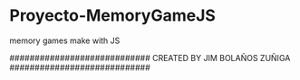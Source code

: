 # Proyecto-MemoryGameJS
memory games make with JS

############################
 CREATED BY JIM BOLAÑOS ZUÑIGA
############################
